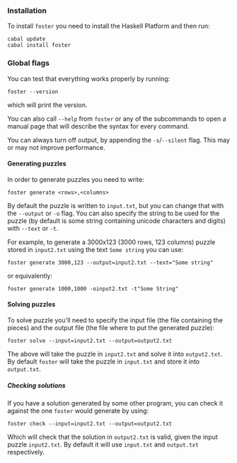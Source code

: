 ### Installation

To install `foster` you need to install the Haskell Platform and then run:

```
cabal update
cabal install foster
```

### Global flags

You can test that everything works properly by running:

```
foster --version
```

which will print the version.

You can also call `--help` from `foster` or any of the subcommands to open a manual page that will describe the syntax for every command.

You can always turn off output, by appending the `-s`/`--silent` flag. This may or may not improve performance.

#### Generating puzzles

In order to generate puzzles you need to write:

```
foster generate <rows>,<columns>
```

By default the puzzle is written to `input.txt`, but you can change that with the `--output` or `-o` flag. You can also specify the string to be used for the puzzle (by default is some string containing unicode characters and digits) with `--text` or `-t`.

For example, to generate a 3000x123 (3000 rows, 123 columns) puzzle stored in `input2.txt` using the text `Some string` you can use:

```
foster generate 3000,123 --output=input2.txt --text="Some string"
```

or equivalently:

```
foster generate 1000,1000 -oinput2.txt -t"Some String"
```

#### Solving puzzles

To solve puzzle you'll need to specify the input file (the file containing the pieces) and the output file (the file where to put the generated puzzle):

```
foster solve --input=input2.txt --output=output2.txt
```

The above will take the puzzle in `input2.txt` and solve it into `output2.txt`. By default `foster` will take the puzzle in `input.txt` and store it into `output.txt`.

##### Checking solutions

If you have a solution generated by some other program, you can check it against the one `foster` would generate by using:

```
foster check --input=input2.txt --output=output2.txt
```

Which will check that the solution in `output2.txt` is valid, given the input puzzle `input2.txt`. By default it will use `input.txt` and `output.txt` respectively.
